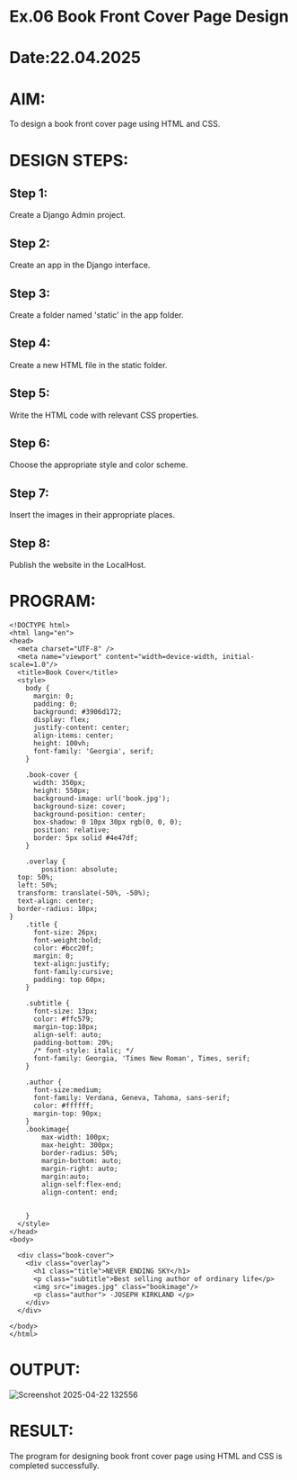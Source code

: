 # Ex.06 Book Front Cover Page Design
# Date:22.04.2025
# AIM:
To design a book front cover page using HTML and CSS.

# DESIGN STEPS:
## Step 1:
Create a Django Admin project.

## Step 2:
Create an app in the Django interface.

## Step 3:
Create a folder named 'static' in the app folder.

## Step 4:
Create a new HTML file in the static folder.

## Step 5:
Write the HTML code with relevant CSS properties.

## Step 6:
Choose the appropriate style and color scheme.

## Step 7:
Insert the images in their appropriate places.

## Step 8:
Publish the website in the LocalHost.

# PROGRAM:
```
<!DOCTYPE html>
<html lang="en">
<head>
  <meta charset="UTF-8" />
  <meta name="viewport" content="width=device-width, initial-scale=1.0"/>
  <title>Book Cover</title>
  <style>
    body {
      margin: 0;
      padding: 0;
      background: #3906d172;
      display: flex;
      justify-content: center;
      align-items: center;
      height: 100vh;
      font-family: 'Georgia', serif;
    }

    .book-cover {
      width: 350px;
      height: 550px;
      background-image: url('book.jpg'); 
      background-size: cover;
      background-position: center;
      box-shadow: 0 10px 30px rgb(0, 0, 0);
      position: relative;
      border: 5px solid #4e47df;
    }

    .overlay {
        position: absolute;
  top: 50%;
  left: 50%;
  transform: translate(-50%, -50%); 
  text-align: center;
  border-radius: 10px;
}
    .title {
      font-size: 26px;
      font-weight:bold;
      color: #bcc20f;
      margin: 0;
      text-align:justify;
      font-family:cursive;
      padding: top 60px;
    }

    .subtitle {
      font-size: 13px;
      color: #ffc579;
      margin-top:10px;
      align-self: auto;
      padding-bottom: 20%;
      /* font-style: italic; */
      font-family: Georgia, 'Times New Roman', Times, serif;
    }

    .author {
      font-size:medium;
      font-family: Verdana, Geneva, Tahoma, sans-serif;
      color: #ffffff;
      margin-top: 90px;
    }
    .bookimage{
        max-width: 100px;
        max-height: 300px;
        border-radius: 50%;
        margin-bottom: auto;
        margin-right: auto;
        margin:auto;
        align-self:flex-end;
        align-content: end;


    }
  </style>
</head>
<body>

  <div class="book-cover">
    <div class="overlay">
      <h1 class="title">NEVER ENDING SKY</h1>
      <p class="subtitle">Best selling author of ordinary life</p>
      <img src="images.jpg" class="bookimage"/>
      <p class="author"> -JOSEPH KIRKLAND </p>
    </div>
  </div>

</body>
</html>
```
# OUTPUT:
![Screenshot 2025-04-22 132556](https://github.com/user-attachments/assets/30b731cc-3cfd-4780-b2fb-c0f4deda38c7)

# RESULT:
The program for designing book front cover page using HTML and CSS is completed successfully.
